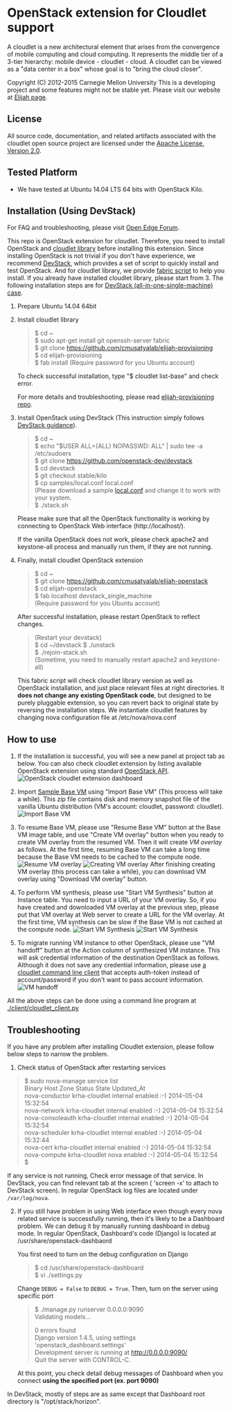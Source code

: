 OpenStack extension for Cloudlet support
========================================================
A cloudlet is a new architectural element that arises from the convergence of
mobile computing and cloud computing. It represents the middle tier of a
3-tier hierarchy:  mobile device - cloudlet - cloud.   A cloudlet can be
viewed as a "data center in a box" whose  goal is to "bring the cloud closer".

Copyright (C) 2012-2015 Carnegie Mellon University This is a developing project
and some features might not be stable yet.  Please visit our website at [Elijah
page](http://elijah.cs.cmu.edu/).



License
----------

All source code, documentation, and related artifacts associated with the
cloudlet open source project are licensed under the [Apache License, Version
2.0](http://www.apache.org/licenses/LICENSE-2.0.html).



Tested Platform
-------------

- We have tested at Ubuntu 14.04 LTS 64 bits with OpenStack Kilo.


Installation (Using DevStack)
-----------------------------

For FAQ and troubleshooting, please visit [Open Edge
Forum](http://forum.openedgecomputing.org/).

This repo is OpenStack extension for cloudlet. Therefore, you need to install
OpenStack and [cloudlet
library](https://github.com/cmusatyalab/elijah-provisioning) before installing
this extension. Since installing OpenStack is not trivial if you don't have
experience, we recommend [DevStack](http://devstack.org/), which provides a set
of script to quickly install and test OpenStack. And for cloudlet library, we
provide [fabric script](http://www.fabfile.org/en/latest/) to help you install.
If you already have installed cloudlet library, please start from 3.  The
following installation steps are for [DevStack (all-in-one-single-machine)
case](http://docs.openstack.org/developer/devstack/guides/single-machine.html).


1. Prepare Ubuntu 14.04 64bit


2. Install cloudlet library

    > $ cd ~  
    > $ sudo apt-get install git openssh-server fabric  
    > $ git clone https://github.com/cmusatyalab/elijah-provisioning  
    > $ cd elijah-provisioning  
    > $ fab install
    > (Require password for you Ubuntu account)  

    To check successful installation, type "$ cloudlet list-base" and check error.
    
    For more details and troubleshooting, please read [elijah-provisioning
    repo](https://github.com/cmusatyalab/elijah-provisioning).  


3. Install OpenStack using DevStack (This instruction simply follows [DevStack
guidance](http://devstack.org/guides/single-machine.html)).

    > $ cd ~  
    > $ echo "$USER ALL=(ALL) NOPASSWD: ALL" | sudo tee -a /etc/sudoers  
    > $ git clone https://github.com/openstack-dev/devstack  
    > $ cd devstack  
    > $ git checkout stable/kilo  
    > $ cp samples/local.conf local.conf  
    > (Please download a sample [local.conf](https://gist.github.com/krha/2bc593679132f8cee0d2) and change it to work with your system.  
    > $ ./stack.sh  

    Please make sure that all the OpenStack functionality is working by
    connecting to OpenStack Web interface (http://localhost/).

    If the vanilla OpenStack does not work, please check apache2 and
    keystone-all process and manually run them, if they are not running.  


4. Finally, install cloudlet OpenStack extension

    > $ cd ~  
    > $ git clone https://github.com/cmusatyalab/elijah-openstack  
    > $ cd elijah-openstack  
    > $ fab localhost devstack_single_machine  
    > (Require password for you Ubuntu account)  

    After successful installation, please restart OpenStack to reflect changes.

    > (Restart your devstack)  
    > $ cd ~/devstack
    > $ ./unstack  
    > $ ./rejoin-stack.sh  
    > (Sometime, you need to manually restart apache2 and keystone-all)  

    This fabric script will check cloudlet library version as well as OpenStack
    installation, and just place relevant files at right directories.  It
    **does not change any existing OpenStack code**, but designed to be purely
    pluggable extension, so you can revert back to original state by reversing
    the installation steps. We instantiate cloudlet features by changing nova
    configuration file at /etc/nova/nova.conf



How to use
-----------

1. If the installation is successful, you will see a new panel at project tab
as below.  You can also check cloudlet extension by listing available OpenStack
extension using standard [OpenStack
API](http://developer.openstack.org/api-ref-compute-v2.html#listExtensionsv2).
![OpenStack cloudlet extension
dashboard](https://github.com/cmusatyalab/elijah-openstack/blob/master/doc/screenshot-kilo/1-cloudlet-dashboard-kilo.png?raw=true)  

2. Import [Sample Base
VM](https://storage.cmusatyalab.org/cloudlet-vm/precise-hotplug.zip) using
"Import Base VM" (This process will take a while). This zip file contains disk
and memory snapshot file of the vanilla Ubuntu distribution (VM's account:
cloudlet, password: cloudlet). ![Import Base
VM](https://github.com/cmusatyalab/elijah-openstack/blob/master/doc/screenshot-kilo/2-import-base.png?raw=true)  

3. To resume Base VM, please use "Resume Base VM" button at the Base VM image
table, and use "Create VM overlay" button when you ready to create VM overlay
from the resumed VM. Then it will create _VM overlay_ as follows. At the first time,
resuming Base VM can take a long time because the Base VM needs to be cached to
the compute node. ![Resume VM
overlay](https://github.com/cmusatyalab/elijah-openstack/blob/master/doc/screenshot-kilo/3-resume-base.png?raw=true)
![Creating VM
overlay](https://github.com/cmusatyalab/elijah-openstack/blob/master/doc/screenshot-kilo/4-create-vm-overlay.png?raw=true)
After finishing creating VM overlay (this process can take a while), you
can download VM overlay using "Download VM overlay" button.  

4. To perform VM synthesis, please use "Start VM Synthesis" button at Instance
table. You need to input a URL of your VM overlay. So, if you have created and
downloaded VM overlay at the previous step, please put that VM overlay at Web
server to create a URL for the VM overlay. At the first time, VM synthesis can
be slow if the Base VM is not cached at the compute node. ![Start VM
Synthesis](https://github.com/cmusatyalab/elijah-openstack/blob/master/doc/screenshot-kilo/5-vm-synthesis.png?raw=true)
![Start VM Synthesis](https://github.com/cmusatyalab/elijah-openstack/blob/master/doc/screenshot-kilo/5-vm-synthesis-done.png?raw=true)  

5. To migrate running VM instance to other OpenStack, please use "VM handoff"
button at the Action column of synthesized VM instance. This will ask
credential information of the destination OpenStack as follows.  Although it
does not save any credential information, please use [a cloudlet command line
client](https://github.com/cmusatyalab/elijah-openstack/blob/master/client/cloudlet_client.py)
that accepts auth-token instead of account/password if you don't want to pass
account information.  ![VM
handoff](https://github.com/cmusatyalab/elijah-openstack/blob/master/doc/screenshot-kilo/6-vmhandoff.png?raw=true)  


All the above steps can be done using a command line program at
[./client/cloudlet_client.py](https://github.com/cmusatyalab/elijah-openstack/blob/master/client/cloudlet_client.py)



Troubleshooting
-----------------

If you have any problem after installing Cloudlet extension, please follow
below steps to narrow the problem.

1. Check status of OpenStack after restarting services

  > $ sudo nova-manage service list  
  > Binary           Host                                 Zone             Status     State Updated_At  
  > nova-conductor   krha-cloudlet                        internal         enabled    :-)   2014-05-04 15:32:54  
  > nova-network     krha-cloudlet                        internal         enabled    :-)   2014-05-04 15:32:54  
  > nova-consoleauth krha-cloudlet                        internal         enabled    :-)   2014-05-04 15:32:54  
  > nova-scheduler   krha-cloudlet                        internal         enabled    :-)   2014-05-04 15:32:44  
  > nova-cert        krha-cloudlet                        internal         enabled    :-)   2014-05-04 15:32:54  
  > nova-compute     krha-cloudlet                        nova             enabled    :-)   2014-05-04 15:32:54  
  > $

  If any service is not running, Check error message of that service. In
  DevStack, you can find relevant tab at the screen ( 'screen -x' to attach to
  DevStack screen). In regular OpenStack log files are located under
  ``/var/log/nova``.  

2. If you still have problem in using Web interface even though every nova
related service is successfully running, then it's likely to be a Dashboard
problem. We can debug it by manually running dashboard in debug mode. In
regular OpenStack, Dashboard's code (Django) is located at
/usr/share/openstack-dashbaord

   You first need to turn on the debug configuration on Django

   > $ cd /usr/share/openstack-dashboard  
   > $ vi ./settings.py

   Change ``DEBUG = False`` to ``DEBUG = True``. Then, turn on the server using specific port

   > $ ./manage.py runserver 0.0.0.0:9090  
   > Validating models...  
   >
   > 0 errors found  
   > Django version 1.4.5, using settings 'openstack_dashboard.settings'  
   > Development server is running at http://0.0.0.0:9090/  
   > Quit the server with CONTROL-C.  
   >

   At this point, you check detail debug messages of Dashboard when you connect 
   __using the specified port (ex. port 9090)__


In DevStack, mostly of steps are as same except that Dashboard root directory is
"/opt/stack/horizon".


